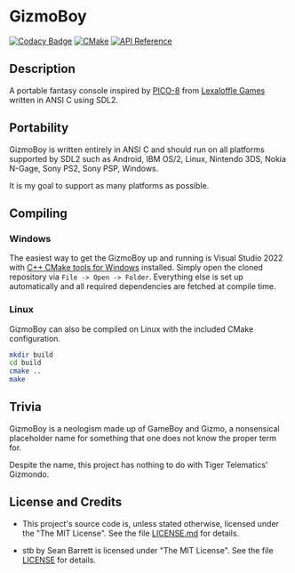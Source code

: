 # GizmoBoy

[![Codacy Badge](https://app.codacy.com/project/badge/Grade/4b253572c9bc49b1b94728f579792e97)](https://www.codacy.com/gh/mupfdev/GizmoBoy/dashboard?utm_source=github.com&amp;utm_medium=referral&amp;utm_content=mupfdev/GizmoBoy&amp;utm_campaign=Badge_Grade)
[![CMake](https://github.com/mupfdev/GizmoBoy/actions/workflows/cmake.yml/badge.svg)](https://github.com/mupfdev/GizmoBoy/actions/workflows/cmake.yml)
[![API Reference](https://img.shields.io/badge/docs-API%20Reference-success)](https://mupfdev.github.io/GizmoBoy)

## Description

A portable fantasy console inspired by
[PICO-8](https://www.lexaloffle.com/pico-8.php) from [Lexaloffle
Games](https://www.lexaloffle.com) written in ANSI C using SDL2.

## Portability

GizmoBoy is written entirely in ANSI C and should run on all platforms
supported by SDL2 such as Android, IBM OS/2, Linux, Nintendo 3DS, Nokia
N-Gage, Sony PS2, Sony PSP, Windows.

It is my goal to support as many platforms as possible.

## Compiling

### Windows

The easiest way to get the GizmoBoy up and running is Visual Studio 2022
with [C++ CMake tools for
Windows](https://docs.microsoft.com/en-us/cpp/build/cmake-projects-in-visual-studio)
installed.  Simply open the cloned repository via `File -> Open ->
Folder`.  Everything else is set up automatically and all required
dependencies are fetched at compile time.

### Linux

GizmoBoy can also be compiled on Linux with the included CMake
configuration.

```bash
mkdir build
cd build
cmake ..
make
````

## Trivia

GizmoBoy is a neologism made up of GameBoy and Gizmo, a nonsensical
placeholder name for something that one does not know the proper term
for.

Despite the name, this project has nothing to do with Tiger Telematics'
Gizmondo.

## License and Credits

- This project's source code is, unless stated otherwise, licensed under
  the "The MIT License".  See the file [LICENSE.md](LICENSE.md) for
  details.

- stb by Sean Barrett is licensed under "The MIT License".  See the file
  [LICENSE](https://github.com/nothings/stb/blob/master/LICENSE) for
  details.
